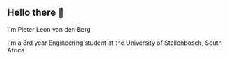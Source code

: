 ## Hello there 👋

I'm Pieter Leon van den Berg

I'm a 3rd year Engineering student at the University of Stellenbosch, South Africa
